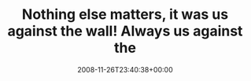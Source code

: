 ---
retweeted: false
source: <a href="http://twitter.com" rel="nofollow">Twitter Web Client</a>
entities:
  hashtags:
  - text: mosh
    indices:
    - '78'
    - '83'
  symbols: []
  user_mentions: []
  urls: []
display_text_range:
- '0'
- '83'
favorite_count: '0'
id_str: '1025470812'
truncated: false
retweet_count: '0'
id: '1025470812'
created_at: Wed Nov 26 23:40:38 +0000 2008
favorited: false
full_text: 'Nothing else matters, it was us against the wall! Always us against the
  wall! #mosh'
lang: en
tags:
- mosh
- pesos/twitter
date: '2008-11-26T23:40:38+00:00'
src: https://twitter.com/bascht/status/1025470812
original_url: https://twitter.com/bascht/status/1025470812
type: twitter_tweet
text: 'Nothing else matters, it was us against the wall! Always us against the wall!
  #mosh'
title: Nothing else matters, it was us against the wall! Always us against the

---